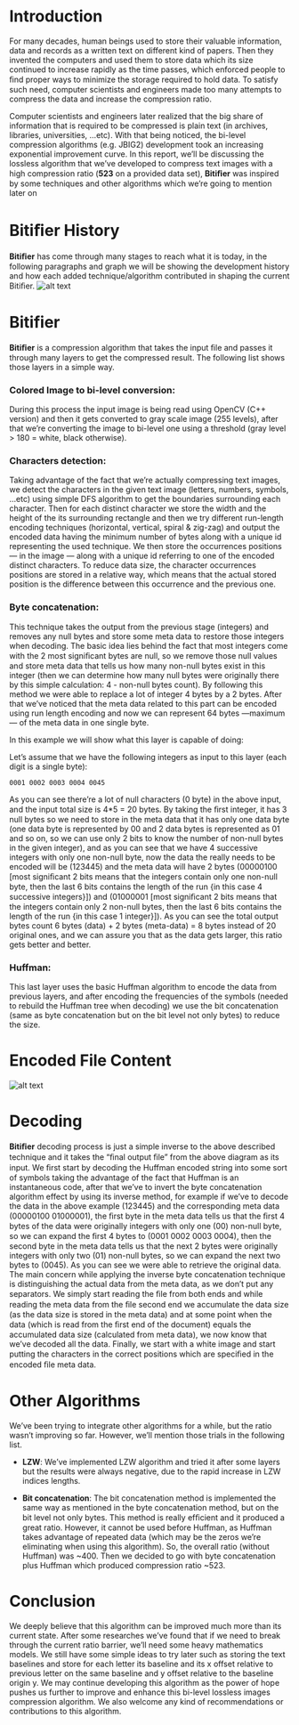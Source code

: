 # Introduction
For many decades, human beings used to store their valuable information, data and records as a written text on different kind of papers.
Then they invented the computers and used them to store data which its size continued to increase rapidly as the time passes, which enforced people to ﬁnd proper ways to minimize the storage required to hold data.
To satisfy such need, computer scientists and engineers made too many attempts to compress the data and increase the compression ratio.

Computer scientists and engineers later realized that the big share of information that is required to be compressed is plain text (in archives, libraries, universities, …etc).
With that being noticed, the bi-level compression algorithms (e.g. JBIG2) development took an increasing exponential improvement curve.
In this report, we’ll be discussing the lossless algorithm that we’ve developed to compress text images with a high compression ratio (**523** on a provided data set), **Bitiﬁer** was inspired by some techniques and other algorithms which we’re going to mention later on

# Bitiﬁer History
**Bitiﬁer** has come through many stages to reach what it is today, in the following paragraphs and graph we will be showing the development history and how each added technique/algorithm contributed in shaping the current Bitiﬁer.
![alt text](https://lh3.googleusercontent.com/E_BFzBojQ979jlv-PeAy04YlL-iax1ECs0aAfZEDhQuNaYCmD-yCy_oSCF8kx_K3pEMigET8hyYrhK9TNKZz=w1920-h949-rw)

# Bitifier
**Bitiﬁer** is a compression algorithm that takes the input ﬁle and passes it through many layers to get the compressed result. The following list shows those layers in a simple way.

### Colored Image to bi-level conversion:
During this process the input image is being read using OpenCV (C++ version) and then it gets converted to gray scale image (255 levels), after that we’re converting the image to bi-level one using a threshold (gray level > 180 = white, black otherwise).

### Characters detection:
Taking advantage of the fact that we’re actually compressing text images, we detect the characters in the given text image (letters, numbers, symbols, …etc) using simple DFS algorithm to get the boundaries surrounding each character. Then for each distinct character we store the width and the height of the its surrounding rectangle and then we try different run-length encoding techniques (horizontal, vertical, spiral & zig-zag) and output the encoded data having the minimum number of bytes along with a unique id representing the used technique.
We then store the occurrences positions — in the image —  along with a unique id referring to one of the encoded distinct characters.
To reduce data size, the character occurrences positions are stored in a relative way, which means that the actual stored position is the difference between this occurrence and the previous one.

### Byte concatenation:
This technique takes the output from the previous stage (integers) and removes any null bytes and store some meta data to restore those integers when decoding.
The basic idea lies behind the fact that most integers come with the 2 most signiﬁcant bytes are null, so we remove those null values and store meta data that tells us how many non-null bytes exist in this integer (then we can determine how many null bytes were originally there by this simple calculation: 4 - non-null bytes count). By following this method we were able to replace a lot of integer 4 bytes by a 2 bytes.
After that we’ve noticed that the meta data related to this part can be encoded using run length encoding and now we can represent 64 bytes —maximum— of the meta data in one single byte.

In this example we will show what this layer is capable of doing:

Let’s assume that we have the following integers as input to this layer (each digit is a single byte):

`0001 0002 0003 0004 0045`

As you can see there’re a lot of null characters (0 byte) in the above input, and the input total size is 4*5 = 20 bytes.
By taking the ﬁrst integer, it has 3 null bytes so we need to store in the meta data that it has only one data byte (one data byte is represented by 00 and 2 data bytes is represented as 01 and so on, so we can use only 2 bits to know the number of non-null bytes in the given integer), and as you can see that we have 4 successive integers with only one non-null byte, now the data the really needs to be encoded will be (123445) and the meta data will have 2 bytes (00000100 [most signiﬁcant 2 bits means that the integers contain only one non-null byte, then the last 6 bits contains the length of the run {in this case 4 successive integers}]) and (01000001 [most signiﬁcant 2 bits means that the integers contain only 2 non-null bytes, then the last 6 bits contains the length of the run {in this case 1 integer}]).
As you can see the total output bytes count 6 bytes (data) + 2 bytes (meta-data) = 8 bytes instead of 20 original ones, and we can assure you that as the data gets larger, this ratio gets better and better. 

### Huffman:
This last layer uses the basic Huffman algorithm to encode the data from previous layers, and after encoding the frequencies of the symbols (needed to rebuild the Huffman tree when decoding) we use the bit concatenation (same as byte concatenation but on the bit level not only bytes) to reduce the size.

# Encoded File Content
![alt text](https://lh5.googleusercontent.com/97Fks8XnDRZKeA480qXjv-HJjYvWHgqcnfnUDUdDPyoCw7_4naYPQ1OL-jXfv7gXD-faUpzOGzNK9CjphHIH=w1920-h949-rw)

# Decoding
**Bitiﬁer** decoding process is just a simple inverse to the above described technique and it takes the “ﬁnal output ﬁle” from the above diagram as its input. We ﬁrst start by decoding the Huffman encoded string into some sort of symbols taking the advantage of the fact that Huffman is an instantaneous code, after that we’ve to invert the byte concatenation algorithm effect by using its inverse method, for example if we’ve to decode the data in the above example (123445) and the corresponding meta data (00000100 01000001), the ﬁrst byte in the meta data tells us that the ﬁrst 4 bytes of the data were originally integers with only one (00) non-null byte, so we can expand the ﬁrst 4 bytes to (0001 0002 0003 0004), then the second byte in the meta data tells us that the next 2 bytes were originally integers with only two (01) non-null bytes, so we can expand the next two bytes to (0045). As you can see we were able to retrieve the original data.
The main concern while applying the inverse byte concatenation technique is distinguishing the actual data from the meta data, as we don’t put any separators. We simply start reading the ﬁle from both ends and while reading the meta data from the ﬁle second end we accumulate the data size (as the data size is stored in the meta data) and at some point when the data (which is read from the ﬁrst end of the document) equals the 
accumulated data size (calculated from meta data), we now know that we’ve decoded all the data.
Finally, we start with a white image and start putting the characters in the correct positions which are speciﬁed in the encoded ﬁle meta data.

# Other Algorithms
We’ve been trying to integrate other algorithms for a while, but the ratio wasn’t improving so far. However, we’ll mention those trials in the following list.

* **LZW**:
We’ve implemented LZW algorithm and tried it after some layers but the results were always negative, due to the rapid increase in LZW indices lengths.

* **Bit concatenation**:
The bit concatenation method is implemented the same way as mentioned in the byte concatenation method, but on the bit level not only bytes. This method is really efﬁcient and it produced a great ratio. However, it cannot be used before Huffman, as Huffman takes advantage of repeated data (which may be the zeros we’re eliminating when using this algorithm). So, the overall ratio (without Huffman) was ~400. Then we decided to go with byte concatenation plus Huffman which produced compression ratio ~523.

# Conclusion
We deeply believe that this algorithm can be improved much more than its current state. After some researches we’ve found that if we need to break through the current ratio barrier, we’ll need some heavy mathematics models. We still have some simple ideas to try later such as storing the text baselines and store for each letter its baseline and its x offset relative to previous letter on the same baseline and y offset relative to the baseline origin y. We may continue developing this algorithm as the power of hope pushes us further to improve and enhance this bi-level lossless images compression algorithm. We also welcome any kind of recommendations or contributions to this algorithm. 
